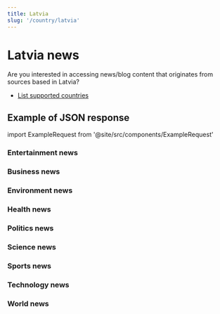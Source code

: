 ```yaml
---
title: Latvia
slug: '/country/latvia'
---
```


# Latvia news

Are you interested in accessing news/blog content that originates from sources based in Latvia?

- [List supported countries](/get-articles/countries)

## Example of JSON response

import ExampleRequest from '@site/src/components/ExampleRequest'

### Entertainment news
<ExampleRequest url="https://api.apitube.io/v1/news/articles-demo?limit=2&category=news/Arts_and_Entertainment&country=lv"></ExampleRequest>

### Business news
<ExampleRequest url="https://api.apitube.io/v1/news/articles-demo?limit=2&category=news/Business&country=lv"></ExampleRequest>

### Environment news
<ExampleRequest url="https://api.apitube.io/v1/news/articles-demo?limit=2&category=news/Environment&country=lv"></ExampleRequest>

### Health news
<ExampleRequest url="https://api.apitube.io/v1/news/articles-demo?limit=2&category=news/Health&country=lv"></ExampleRequest>

### Politics news
<ExampleRequest url="https://api.apitube.io/v1/news/articles-demo?limit=2&category=news/Politics&country=lv"></ExampleRequest>

### Science news
<ExampleRequest url="https://api.apitube.io/v1/news/articles-demo?limit=2&category=news/Science&country=lv"></ExampleRequest>

### Sports news
<ExampleRequest url="https://api.apitube.io/v1/news/articles-demo?limit=2&category=news/Sports&country=lv"></ExampleRequest>

### Technology news
<ExampleRequest url="https://api.apitube.io/v1/news/articles-demo?limit=2&category=news/Technology&country=lv"></ExampleRequest>

### World news
<ExampleRequest url="https://api.apitube.io/v1/news/articles-demo?limit=2&category=news/World&country=lv"></ExampleRequest>

